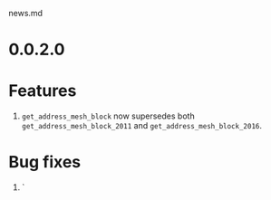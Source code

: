 news.md


# 0.0.2.0

# Features
1. `get_address_mesh_block` now supersedes both `get_address_mesh_block_2011` and
   `get_address_mesh_block_2016`.

# Bug fixes
1. `